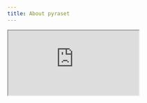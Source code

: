 ```yaml
---
title: About pyraset
---
```


<iframe class="tbi" src="https://raw.githubusercontent.com/gofunky/pyraset/master/README.md">
</iframe>
